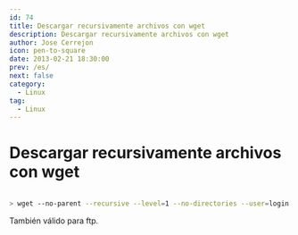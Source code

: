```yaml
---
id: 74
title: Descargar recursivamente archivos con wget
description: Descargar recursivamente archivos con wget
author: Jose Cerrejon
icon: pen-to-square
date: 2013-02-21 18:30:00
prev: /es/
next: false
category:
  - Linux
tag:
  - Linux
---
```


# Descargar recursivamente archivos con wget

```bash

> wget --no-parent --recursive --level=1 --no-directories --user=login --password=pass http://myftpsite.com/

```

También válido para ftp.